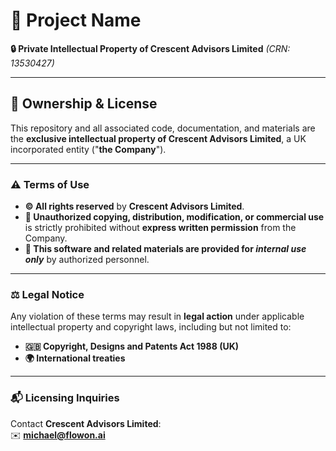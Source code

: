 # **🚀 Project Name**  
**🔒 Private Intellectual Property of Crescent Advisors Limited** *(CRN: 13530427)*  

---

## **📜 Ownership & License**  
This repository and all associated code, documentation, and materials are the **exclusive intellectual property of Crescent Advisors Limited**, a UK incorporated entity ("**the Company**").  

---

### **⚠️ Terms of Use**  
- **©️ All rights reserved** by **Crescent Advisors Limited**.  
- **🚫 Unauthorized copying, distribution, modification, or commercial use** is strictly prohibited without **express written permission** from the Company.  
- **🔐 This software and related materials are provided for *internal use only*** by authorized personnel.  

---

### **⚖️ Legal Notice**  
Any violation of these terms may result in **legal action** under applicable intellectual property and copyright laws, including but not limited to:  
- **🇬🇧 Copyright, Designs and Patents Act 1988 (UK)**  
- **🌍 International treaties**  

---

### **📬 Licensing Inquiries**  
Contact **Crescent Advisors Limited**:  
✉️ **michael@flowon.ai**  
